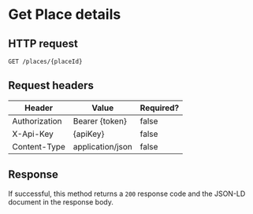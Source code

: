 ---
---

# Get Place details

## HTTP request

```
GET /places/{placeId}
```

## Request headers

| Header        | Value            | Required? |
| ------------- | ---------------- | --------- |
| Authorization | Bearer {token}   | false     |
| X-Api-Key     | {apiKey}         | false     |
| Content-Type  | application/json | false     |

## Response

If successful, this method returns a `200` response code and the JSON-LD document in the response body.
